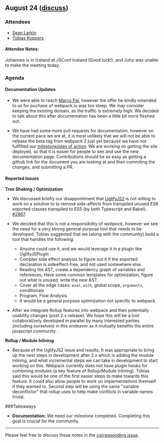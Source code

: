 ## August 24 ([discuss](https://github.com/webpack/meeting-notes/pull/11))

### Attendees

* [Sean Larkin](http://github.com/thelarkinn)
* [Tobias Koppers](http://github.com/sokra)


#### Attendee Notes:
Johannes is in Iceland at JSConf Iceland (Good luck!), and Juho was unable to make the meeting today. 

### Agenda

#### Documentation Updates

* We were able to reach [Marco Pai](https://github.com/MarcoPai), however the offer he kindly extended to us for puchase of  webpack.io was too steep. We may consider keeping the existing domain, as the traffic is extremely high. We decided to talk about this after documentation has been a little bit more fleshed out. 

* We have had some more pull requests for documentation, however on the current pace we are at, it is most unlikely that we will not be able to release the beta tag from webpack 2 just yet because we have not fullfilled our [milestone/plan of action](https://github.com/webpack/webpack.io/issues?q=is%3Aopen+is%3Aissue+milestone%3A%22Webpack+2+-+Documentation+MVP%22). We are working on getting the site deployed, so that it is easier for people to see and use the new documentation page. Contributions should be as easy as getting a github link for the document you are looking at and then commiting the changes, and submitting a PR. 

#### Reported Issues

**Tree Shaking / Optimization**  
* We discussed briefly our disappointment that [UglifyJS2](https://github.com/mishoo/UglifyJS2/issues/1261) is not willing to work on a solution to to remove side-affects from transpiled unused ES6 exported classes transpiled to ES5 (by both Typescript and Babel). [#2867](https://github.com/webpack/webpack/issues/2867). 

* We decided that this is not a responsibility of *webpack*, however we see the need for a very strong general purpose tool that needs to be developed. Tobias suggested that we (along with the community) build a tool that handles the following: 
   
  * Anyone could use it, and we would leverage it in a plugin like UglifyJSPlugin
  * Complex side effect analysis to figure out it if the exported declaration is sideeffect-free, and not used somewhere else. 
  * Reading the AST, create a dependency graph of variables and references, Have some common templates for optimization, figure out what is unused, write the new AST. 
  * Cover all the edge cases: `eval`, `with`, global scope, `arguments`, conditionals
  * Program, Flow Analysis
  * It would be a general purpose optimization not specific to webpack.

* After we integrate Rollup features into webpack and then potentially usability changes (post 2.x release). We hope this will be a tool collaboratively developed in parallel by many interested parties (including ourselves) in this endeavor as it mutually benefits the entire javascript community.

**Rollup / Module Inlining**
* Because of the UglifyJS2 issue and results, It was appropriate to bring up the next steps in development after 2.x which is adding the module inlining, and what incremental steps we can take in development to start working on this. Webpack currently does not have plugin hooks for combining modules (a key feature of Rollup/Module Inlining). Tobias said this would be one of the first easier steps to make towards this feature. It could also allow people to work on implementations themself if they wanted to. Second step will be using the same "variable deconflictor" that rollup uses to help make conflicts in variable names trivial. 

###Takeaways  
* **Documentation:** We need our milestone completed. Completing this goal is crucial for the community. 

-----------
Please feel free to discuss these notes in the [corresponding issue](https://github.com/webpack/meeting-notes/pull/11).
